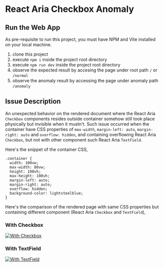 # React Aria Checkbox Anomaly

## Run the Web App
As pre-requisite to run this project, you must have NPM and Vite installed on your local machine.

1. clone this project
2. execute `npm i` inside the project root directory
3. execute `npm run dev` inside the project root directory
4. observe the expected result by accesing the page under root path `/` or `/normal`
5. observe the anomaly result by accessing the page under anomaly path `/anomaly`

## Issue Description

An unexpected behavior on the rendered document where the React Aria `Checkbox` components resides outside container somehow still took place physically but invisible when it mustn't. Such issue occurred when the container have CSS properties of `max-width`, `margin-left: auto`, `margin-right: auto` and `overflow: hidden`, and containing overflowing React Aria `Checkbox`, but not with other component such React Aria `TextField`.

Here's the snippet of the container CSS,
```
.container {
  width: 100vw;
  max-width: 80vw;
  height: 100vh;
  max-height: 100vh;
  margin-left: auto;
  margin-right: auto;
  overflow: hidden;
  background-color: lightsteelblue;
}
```

Here's the comparison of the rendered page with same CSS properties but containing different component (React Aria `Checkbox` and `TextField`),

### With Checkbox
[![With Checkbox][1]][1]

### With TextField
[![With TextField][2]][2]


  [1]: https://i.sstatic.net/pVEjdsfg.png
  [2]: https://i.sstatic.net/A2QzXhl8.png